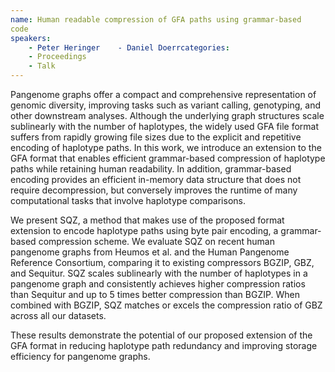 ```yaml
---
name: Human readable compression of GFA paths using grammar-based
code
speakers:
	- Peter Heringer	- Daniel Doerrcategories:
	- Proceedings
	- Talk
---
```


Pangenome graphs offer a compact and comprehensive
representation of genomic diversity, improving tasks such
as variant calling, genotyping, and other downstream
analyses. Although the underlying graph structures scale
sublinearly with the number of haplotypes, the widely used
GFA file format suffers from rapidly growing file sizes due
to the explicit and repetitive encoding of haplotype paths.
In this work, we introduce an extension to the GFA format
that enables efficient grammar-based compression of
haplotype paths while retaining human readability. In
addition, grammar-based encoding provides an efficient
in-memory data structure that does not require
decompression, but conversely improves the runtime of many
computational tasks that involve haplotype comparisons.

We present SQZ, a method that makes use of the proposed
format extension to encode haplotype paths using byte pair
encoding, a grammar-based compression scheme. We evaluate
SQZ on recent human pangenome graphs from Heumos et al. and
the Human Pangenome Reference Consortium, comparing it to
existing compressors BGZIP, GBZ, and Sequitur. SQZ scales
sublinearly with the number of haplotypes in a pangenome
graph and consistently achieves higher compression ratios
than Sequitur and up to 5 times better compression than
BGZIP. When combined with BGZIP, SQZ matches or excels the
compression ratio of GBZ across all our datasets.

These results demonstrate the potential of our proposed
extension of the GFA format in reducing haplotype path
redundancy and improving storage efficiency for pangenome
graphs.